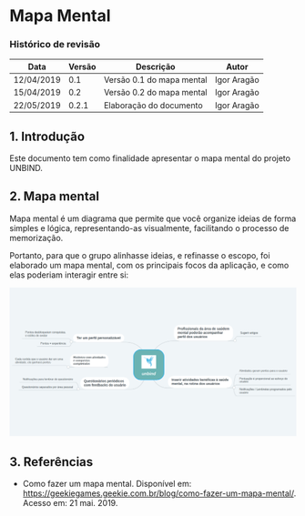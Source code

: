 # Mapa Mental
### Histórico de revisão
Data | Versão | Descrição | Autor |
--------- | ------ | ------------ | --------- |
12/04/2019 | 0.1 | Versão 0.1 do mapa mental | Igor Aragão |
15/04/2019 | 0.2 | Versão 0.2 do mapa mental | Igor Aragão |
22/05/2019 | 0.2.1 | Elaboração do documento | Igor Aragão |

## 1. Introdução
Este documento tem como finalidade apresentar o mapa mental do projeto UNBIND.

## 2. Mapa mental
Mapa mental é um diagrama que permite que você organize ideias de forma simples e lógica, representando-as visualmente, facilitando o processo de memorização.

Portanto, para que o grupo alinhasse ideias, e refinasse o escopo, foi elaborado um mapa mental, com os principais focos da aplicação, e como elas poderiam interagir entre si:

![mapa-mental](img/mapa-mental_v0.2.png)

## 3. Referências
* Como fazer um mapa mental. Disponível em: <https://geekiegames.geekie.com.br/blog/como-fazer-um-mapa-mental/>. Acesso em: 21 mai. 2019.

